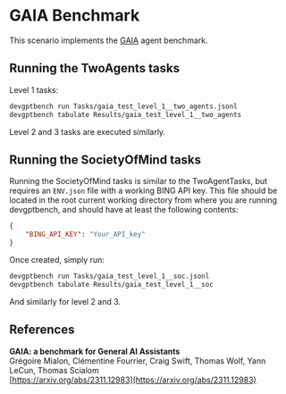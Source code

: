 # GAIA Benchmark

This scenario implements the [GAIA](https://arxiv.org/abs/2311.12983) agent benchmark.

## Running the TwoAgents tasks

Level 1 tasks:
```sh
devgptbench run Tasks/gaia_test_level_1__two_agents.jsonl
devgptbench tabulate Results/gaia_test_level_1__two_agents
```

Level 2 and 3 tasks are executed similarly.

## Running the SocietyOfMind tasks

Running the SocietyOfMind tasks is similar to the TwoAgentTasks, but requires an `ENV.json` file
with a working BING API key. This file should be located in the root current working directory
from where you are running devgptbench, and should have at least the following contents:

```json
{
    "BING_API_KEY": "Your_API_key"
}
```

Once created, simply run:

```sh
devgptbench run Tasks/gaia_test_level_1__soc.jsonl
devgptbench tabulate Results/gaia_test_level_1__soc
```

And similarly for level 2 and 3.

## References
**GAIA: a benchmark for General AI Assistants**<br/>
Grégoire Mialon, Clémentine Fourrier, Craig Swift, Thomas Wolf, Yann LeCun, Thomas Scialom<br/>
[https://arxiv.org/abs/2311.12983](https://arxiv.org/abs/2311.12983)
